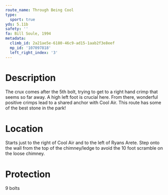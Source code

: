 ```yaml
---
route_name: Through Being Cool
type:
  sport: true
yds: 5.11b
safety: ''
fa: Bill Soule, 1994
metadata:
  climb_id: 2a21ae5e-6180-46c9-ad15-1aab2f3e8eef
  mp_id: '107097818'
  left_right_index: '3'
---
```

# Description
The crux comes after the 5th bolt, trying to get to a right hand crimp that seems so far away. A high left foot is crucial here. From there, wonderful positive crimps lead to a shared anchor with Cool Air. This route has some of the best stone in the park!

# Location
Starts just to the right of Cool Air and to the left of Ryans Arete. Step onto the wall from the top of the chimney/ledge to avoid the 10 foot scramble on the loose chimney.

# Protection
9 bolts
